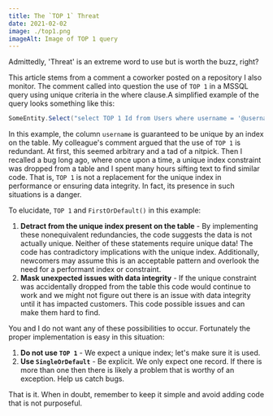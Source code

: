 ```yaml
---
title: The `TOP 1` Threat
date: 2021-02-02
image: ./top1.png
imageAlt: Image of TOP 1 query
---
```

Admittedly, 'Threat' is an extreme word to use but is worth the buzz, right? 

This article stems from a comment a coworker posted on a repository I also
monitor. The comment called into question the use of `TOP 1` in a MSSQL query
using unique criteria in the where clause.A simplified example of the query
looks something like this: 
```C#
SomeEntity.Select("select TOP 1 Id from Users where username = '@username'").Execute().FirstOrDefault();
``` 
In this example, the column `username` is guaranteed to be unique by an index on
the table. My colleague's comment argued that the use of `TOP 1` is redundant.
At first, this seemed arbitrary and a tad of a nitpick. Then I recalled a bug
long ago, where once upon a time, a unique index constraint was dropped from a
table and I spent many hours sifting text to find similar code. That is, `TOP 1`
is not a replacement for the unique index in performance or ensuring data
integrity. In fact, its presence in such situations is a danger.

To elucidate, `TOP 1` and `FirstOrDefault()` in this example:
1. **Detract from the unique index present on the table** - By implementing
   these nonequivalent redundancies, the code suggests the data is not actually
   unique. Neither of these statements require unique data! The code has
   contradictory implications with the unique index. Additionally, newcomers may
   assume this is an acceptable pattern and overlook the need for a performant
   index or constraint.
1. **Mask unexpected issues with data integrity** - If the unique constraint was
   accidentally dropped from the table this code would continue to work and we
   might not figure out there is an issue with data integrity until it has
   impacted customers. This code  possible issues and can make them hard to
   find. 

You and I do not want any of these possibilities to occur. Fortunately the
proper implementation is easy in this situation: 
1. **Do not use `TOP 1`** - We expect a unique index; let's make sure it is
   used.
1. **Use `SingleOrDefault`** - Be explicit. We only expect one record. If there
   is more than one then there is likely a problem that is worthy of an
   exception. Help us catch bugs.

That is it. When in doubt, remember to keep it simple and avoid adding code that
is not purposeful. 